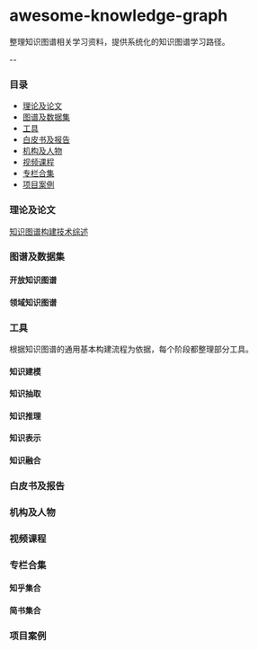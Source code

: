 # awesome-knowledge-graph
整理知识图谱相关学习资料，提供系统化的知识图谱学习路径。

--

### 目录
- [理论及论文](#理论及论文)
- [图谱及数据集](#图谱及数据集)
- [工具](#工具)
- [白皮书及报告](#白皮书及报告)
- [机构及人物](#机构及人物)
- [视频课程](#视频课程)
- [专栏合集](#专栏合集)
- [项目案例](#项目案例)



### 理论及论文

[知识图谱构建技术综述](./1_paper/知识图谱构建技术综述_刘峤.caj)

### 图谱及数据集
#### 开放知识图谱


#### 领域知识图谱

### 工具
根据知识图谱的通用基本构建流程为依据，每个阶段都整理部分工具。
#### 知识建模

#### 知识抽取


#### 知识推理


#### 知识表示


#### 知识融合

### 白皮书及报告

### 机构及人物


### 视频课程


### 专栏合集

#### 知乎集合

#### 简书集合


### 项目案例

